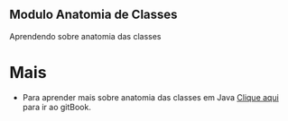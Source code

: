 ## Modulo Anatomia de Classes

Aprendendo sobre anatomia das classes

# Mais
 - Para aprender mais sobre anatomia das classes em Java [Clique aqui](https://glysns.gitbook.io/java-basico/sintaxe/anatomia-das-classes) para ir ao gitBook.